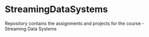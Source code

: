 # StreamingDataSystems
Repository contains the assignments and projects for the course - Streaming Data Systems
